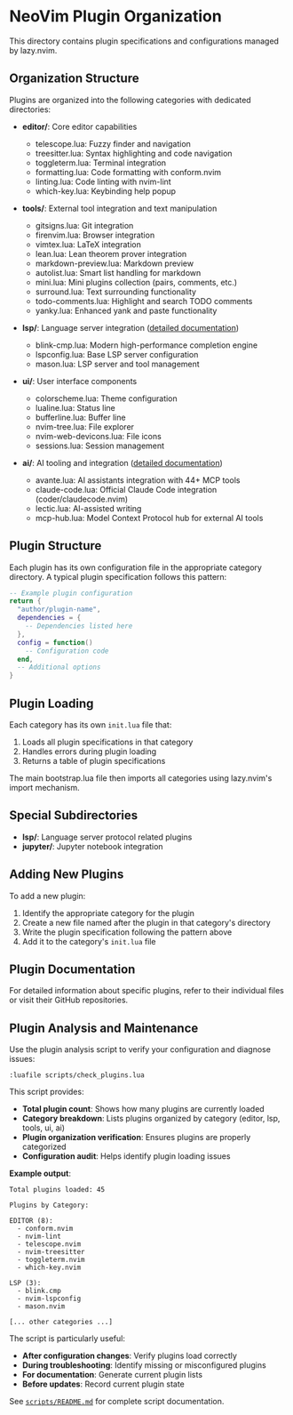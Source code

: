 # NeoVim Plugin Organization

This directory contains plugin specifications and configurations managed by lazy.nvim.

## Organization Structure

Plugins are organized into the following categories with dedicated directories:

- **editor/**: Core editor capabilities
  - telescope.lua: Fuzzy finder and navigation
  - treesitter.lua: Syntax highlighting and code navigation
  - toggleterm.lua: Terminal integration
  - formatting.lua: Code formatting with conform.nvim
  - linting.lua: Code linting with nvim-lint
  - which-key.lua: Keybinding help popup

- **tools/**: External tool integration and text manipulation
  - gitsigns.lua: Git integration
  - firenvim.lua: Browser integration
  - vimtex.lua: LaTeX integration
  - lean.lua: Lean theorem prover integration
  - markdown-preview.lua: Markdown preview
  - autolist.lua: Smart list handling for markdown
  - mini.lua: Mini plugins collection (pairs, comments, etc.)
  - surround.lua: Text surrounding functionality
  - todo-comments.lua: Highlight and search TODO comments
  - yanky.lua: Enhanced yank and paste functionality

- **lsp/**: Language server integration ([detailed documentation](lsp/README.md))
  - blink-cmp.lua: Modern high-performance completion engine
  - lspconfig.lua: Base LSP server configuration
  - mason.lua: LSP server and tool management

- **ui/**: User interface components
  - colorscheme.lua: Theme configuration
  - lualine.lua: Status line
  - bufferline.lua: Buffer line
  - nvim-tree.lua: File explorer
  - nvim-web-devicons.lua: File icons
  - sessions.lua: Session management

- **ai/**: AI tooling and integration ([detailed documentation](ai/README.md))
  - avante.lua: AI assistants integration with 44+ MCP tools
  - claude-code.lua: Official Claude Code integration (coder/claudecode.nvim)
  - lectic.lua: AI-assisted writing
  - mcp-hub.lua: Model Context Protocol hub for external AI tools

## Plugin Structure

Each plugin has its own configuration file in the appropriate category directory. A typical plugin specification follows this pattern:

```lua
-- Example plugin configuration
return {
  "author/plugin-name",
  dependencies = {
    -- Dependencies listed here
  },
  config = function()
    -- Configuration code
  end,
  -- Additional options
}
```

## Plugin Loading

Each category has its own `init.lua` file that:

1. Loads all plugin specifications in that category
2. Handles errors during plugin loading
3. Returns a table of plugin specifications

The main bootstrap.lua file then imports all categories using lazy.nvim's import mechanism.

## Special Subdirectories

- **lsp/**: Language server protocol related plugins
- **jupyter/**: Jupyter notebook integration

## Adding New Plugins

To add a new plugin:

1. Identify the appropriate category for the plugin
2. Create a new file named after the plugin in that category's directory
3. Write the plugin specification following the pattern above
4. Add it to the category's `init.lua` file

## Plugin Documentation

For detailed information about specific plugins, refer to their individual files or visit their GitHub repositories.

## Plugin Analysis and Maintenance

Use the plugin analysis script to verify your configuration and diagnose issues:

```vim
:luafile scripts/check_plugins.lua
```

This script provides:
- **Total plugin count**: Shows how many plugins are currently loaded
- **Category breakdown**: Lists plugins organized by category (editor, lsp, tools, ui, ai)
- **Plugin organization verification**: Ensures plugins are properly categorized
- **Configuration audit**: Helps identify plugin loading issues

**Example output**:
```
Total plugins loaded: 45

Plugins by Category:

EDITOR (8):
  - conform.nvim
  - nvim-lint
  - telescope.nvim
  - nvim-treesitter
  - toggleterm.nvim
  - which-key.nvim

LSP (3):
  - blink.cmp
  - nvim-lspconfig
  - mason.nvim

[... other categories ...]
```

The script is particularly useful:
- **After configuration changes**: Verify plugins load correctly
- **During troubleshooting**: Identify missing or misconfigured plugins
- **For documentation**: Generate current plugin lists
- **Before updates**: Record current plugin state

See [`scripts/README.md`](../../../scripts/README.md) for complete script documentation.